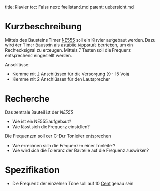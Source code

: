 title: Klavier
toc: False
next: fuellstand.md
parent: uebersicht.md

# Kurzbeschreibung
Mittels des Bausteins Timer [NE555](https://de.wikipedia.org/wiki/NE555) soll ein Klavier aufgebaut werden.
Dazu wird der Timer Baustein als [astabile Kippstufe](https://de.wikipedia.org/wiki/NE555#Astabile_Kippstufe)
betrieben, um ein Rechtecksignal zu erzeugen. Mittels 7 Tasten soll die Frequenz entsprechend eingestellt werden.

Anschlüsse:
* Klemme mit 2 Anschlüssen für die Versorgung (9 - 15 Volt)
* Klemme mit 2 Anschlüssen für den Lautsprecher

# Recherche
Das zentrale Bauteil ist der *NE555*
* Wie ist ein NE555 aufgebaut?
* Wie lässt sich die Frequenz einstellen?

Die Frequenzen soll der C-Dur Tonleiter entsprechen
* Wie errechnen sich die Frequenzen einer Tonleiter?
* Wie wird sich die Toleranz der Bauteile auf die Frequenz auswirken?

# Spezifikation
* Die Frequenz der einzelnen Töne soll auf 10 [Cent](https://de.wikipedia.org/wiki/Cent_(Musik)) genau sein
